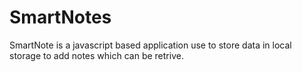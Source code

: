 # SmartNotes
SmartNote is a javascript based application use to store data in local storage to add notes which can be retrive.
